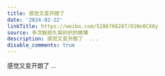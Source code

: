 ```yaml
---
title: 感觉又变开朗了
date: '2024-02-22'
linkTitle: https://weibo.com/5286768287/O1Nn0CX8y
source: 多次婉拒久保织织的微博
description: 感觉又变开朗了  ...
disable_comments: true
---
```

感觉又变开朗了  ...